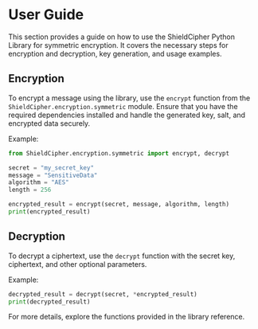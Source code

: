 # User Guide

This section provides a guide on how to use the ShieldCipher Python Library for symmetric encryption. It covers the necessary steps for encryption and decryption, key generation, and usage examples.

## Encryption

To encrypt a message using the library, use the `encrypt` function from the `ShieldCipher.encryption.symmetric` module. Ensure that you have the required dependencies installed and handle the generated key, salt, and encrypted data securely.

Example:

```python
from ShieldCipher.encryption.symmetric import encrypt, decrypt

secret = "my_secret_key"
message = "SensitiveData"
algorithm = "AES"
length = 256

encrypted_result = encrypt(secret, message, algorithm, length)
print(encrypted_result)
```

## Decryption

To decrypt a ciphertext, use the `decrypt` function with the secret key, ciphertext, and other optional parameters.

Example:

```python
decrypted_result = decrypt(secret, *encrypted_result)
print(decrypted_result)
```

For more details, explore the functions provided in the library reference.
